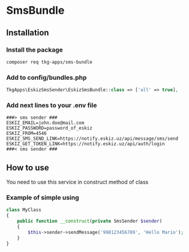 # SmsBundle

## Installation

### Install the package

```bash
composer req tkg-apps/sms-bundle
```

### Add to config/bundles.php

```php
TkgApps\EskizSmsSender\EskizSmsBundle::class => ['all' => true],
```

### Add next lines to your .env file

```dotenv
###> sms sender ###
ESKIZ_EMAIL=john.doe@mail.com
ESKIZ_PASSWORD=password_of_eskiz
ESKIZ_FROM=4546
ESKIZ_SMS_SEND_LINK=https://notify.eskiz.uz/api/message/sms/send
ESKIZ_GET_TOKEN_LINK=https://notify.eskiz.uz/api/auth/login
###< sms sender ###
```

## How to use
You need to use this service in construct method of class 
### Example of simple using
```php
class MyClass 
{
    public function __construct(private SmsSender $sender) 
    {
        $this->sender->sendMessage('998123456789', 'Hello Mario');
    }
}
````